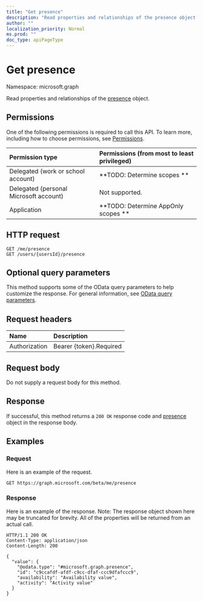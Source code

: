 ```yaml
---
title: "Get presence"
description: "Read properties and relationships of the presence object."
author: ""
localization_priority: Normal
ms.prod: ""
doc_type: apiPageType
---
```


# Get presence

Namespace: microsoft.graph

Read properties and relationships of the [presence](../resources/presence.md) object.

## Permissions
One of the following permissions is required to call this API. To learn more, including how to choose permissions, see [Permissions](/concepts/permissions-reference.md).

|Permission type|Permissions (from most to least privileged)|
|:---|:---|
|Delegated (work or school account)|**TODO: Determine scopes **|
|Delegated (personal Microsoft account)|Not supported.|
|Application|**TODO: Determine AppOnly scopes **|

## HTTP request
<!-- {
  "blockType": "ignored"
}
-->
``` http
GET /me/presence
GET /users/{usersId}/presence
```

## Optional query parameters
This method supports some of the OData query parameters to help customize the response. For general information, see [OData query parameters](/graph/query-parameters).

## Request headers
|Name|Description|
|:---|:---|
|Authorization|Bearer {token}.Required|

## Request body
Do not supply a request body for this method.

## Response
If successful, this method returns a `200 OK` response code and [presence](../resources/presence.md) object in the response body.

## Examples

### Request
Here is an example of the request.
<!-- {
  "blockType": "request",
  "name": "get_presence"
}
-->
``` http
GET https://graph.microsoft.com/beta/me/presence
```

### Response
Here is an example of the response. Note: The response object shown here may be truncated for brevity. All of the properties will be returned from an actual call.
<!-- {
  "blockType": "response",
  "truncated": true,
  "@odata.type": "microsoft.graph.presence"
}
-->
``` http
HTTP/1.1 200 OK
Content-Type: application/json
Content-Length: 200

{
  "value": {
    "@odata.type": "#microsoft.graph.presence",
    "id": "c9ccafdf-afdf-c9cc-dfaf-ccc9dfafccc9",
    "availability": "Availability value",
    "activity": "Activity value"
  }
}
```

